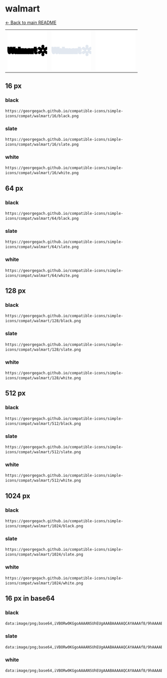 # walmart

[← Back to main README](../../README.md)

<table><tr>
  <td><img src="./128/black.png" width="128" alt="walmart black icon" /></td>
  <td><img src="./128/slate.png" width="128" alt="walmart slate icon" /></td>
  <td><img src="./128/white.png" width="128" alt="walmart white icon" /></td>
</tr></table>

## 16 px

### black
```
https://georgegach.github.io/compatible-icons/simple-icons/compat/walmart/16/black.png
```

### slate
```
https://georgegach.github.io/compatible-icons/simple-icons/compat/walmart/16/slate.png
```

### white
```
https://georgegach.github.io/compatible-icons/simple-icons/compat/walmart/16/white.png
```

## 64 px

### black
```
https://georgegach.github.io/compatible-icons/simple-icons/compat/walmart/64/black.png
```

### slate
```
https://georgegach.github.io/compatible-icons/simple-icons/compat/walmart/64/slate.png
```

### white
```
https://georgegach.github.io/compatible-icons/simple-icons/compat/walmart/64/white.png
```

## 128 px

### black
```
https://georgegach.github.io/compatible-icons/simple-icons/compat/walmart/128/black.png
```

### slate
```
https://georgegach.github.io/compatible-icons/simple-icons/compat/walmart/128/slate.png
```

### white
```
https://georgegach.github.io/compatible-icons/simple-icons/compat/walmart/128/white.png
```

## 512 px

### black
```
https://georgegach.github.io/compatible-icons/simple-icons/compat/walmart/512/black.png
```

### slate
```
https://georgegach.github.io/compatible-icons/simple-icons/compat/walmart/512/slate.png
```

### white
```
https://georgegach.github.io/compatible-icons/simple-icons/compat/walmart/512/white.png
```

## 1024 px

### black
```
https://georgegach.github.io/compatible-icons/simple-icons/compat/walmart/1024/black.png
```

### slate
```
https://georgegach.github.io/compatible-icons/simple-icons/compat/walmart/1024/slate.png
```

### white
```
https://georgegach.github.io/compatible-icons/simple-icons/compat/walmart/1024/white.png
```

## 16 px in base64

### black
```
data:image/png;base64,iVBORw0KGgoAAAANSUhEUgAAABAAAAAQCAYAAAAf8/9hAAAABmJLR0QA/wD/AP+gvaeTAAAAlElEQVQ4je3QTQqBARDG8d+bjxSy8Fpas3ABB2ChLGzcwBksHUcO4gKuwELJiiIJm3lLSuxs/Otpmplnpmn481NSyGGKPrrYYIwTdi8DHQxRQQ9zrBPcn0x7lHEJHaN+QyN6C4ywQiuPM0phrEfM8vRp+RHX0B0FSDBAEbVQNWsGh7hgiyaWaGOGybsHfUP62fLnKx4LzBjuwENxvwAAAABJRU5ErkJggg==
```

### slate
```
data:image/png;base64,iVBORw0KGgoAAAANSUhEUgAAABAAAAAQCAYAAAAf8/9hAAAABmJLR0QA/wD/AP+gvaeTAAAAyklEQVQ4je2QsUpCARiFv/Pfa0giDtrQIG21tPsG7dHQe7Q0+jjSYwT1Ag4NjQZ2l0TUQcT7nwYL3BNa/MbDOYfDgSP/x3S66AHo43P+mPgUeZ3WKEI3ZPFycd5+2w9Mqtm1iEER8V5nXtoMDQ+aVHPv+b6AlvEm0CZhBYBJ5DOhFvBkdAseA1clsAaaPwVdAKGmAUGPnQBoZbQNs0W27EZKlOm8c5QnkXUnFB3jdm03ficVsKxFFrgKRz8jXsN+NhqmdP/nE48cgG8OylRlSBlA6QAAAABJRU5ErkJggg==
```

### white
```
data:image/png;base64,iVBORw0KGgoAAAANSUhEUgAAABAAAAAQCAYAAAAf8/9hAAAABmJLR0QA/wD/AP+gvaeTAAAAoUlEQVQ4je3QPWpCURCG4eeACaIEC6+lrVqkzw4s7FyEG0iTMssR9xE3YGHhCtKkyi1EgpNmLlyEYCOk8YWP4czPOecb7vwfEVFBiYg39HDEGnN8lFL2FwPPeMEBE7zjtUREtPq+0McpVWf+jFHWNlhih2knX+5m4zBjc65al9f4SQUeGgsLPGKQemqKyXf+4BNjbDFLC6srq/qbZol3bsAvOtsqy9Ip2CIAAAAASUVORK5CYII=
```

